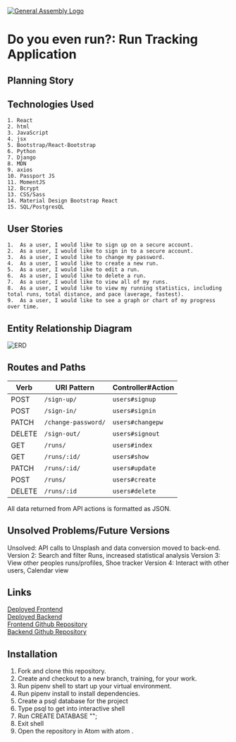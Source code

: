 [![General Assembly Logo](https://camo.githubusercontent.com/1a91b05b8f4d44b5bbfb83abac2b0996d8e26c92/687474703a2f2f692e696d6775722e636f6d2f6b6538555354712e706e67)](https://generalassemb.ly/education/web-development-immersive)

# Do you even run?: Run Tracking Application

## Planning Story

## Technologies Used
    1. React
    2. html
    3. JavaScript
    4. jsx
    5. Bootstrap/React-Bootstrap
    6. Python
    7. Django
    8. MDN
    9. axios
    10. Passport JS
    11. MomentJS
    12. Bcrypt
    13. CSS/Sass
    14. Material Design Bootstrap React
    15. SQL/PostgresQL

## User Stories
    1.  As a user, I would like to sign up on a secure account.
    2.  As a user, I would like to sign in to a secure account.
    3.  As a user, I would like to change my password.
    4.  As a user, I would like to create a new run.
    5.  As a user, I would like to edit a run.
    6.  As a user, I would like to delete a run.
    7.  As a user, I would like to view all of my runs.
    8.  As a user, I would like to view my running statistics, including total runs, total distance, and pace (average, fastest).
    9.  As a user, I would like to see a graph or chart of my progress over time.

## Entity Relationship Diagram
![ERD](https://i.imgur.com/226G4dZ.jpg)

## Routes and Paths
| Verb   | URI Pattern            | Controller#Action |
|--------|------------------------|-------------------|
| POST   | `/sign-up/`             | `users#signup`    |
| POST   | `/sign-in/`             | `users#signin`    |
| PATCH  | `/change-password/`    | `users#changepw`  |
| DELETE | `/sign-out/`           | `users#signout`   |
| GET    | `/runs/`                | `users#index`       |
| GET    | `/runs/:id/`          |`users#show`         |
| PATCH  | `/runs/:id/`             | `users#update`    |
| POST  | `/runs/`               | `users#create`    |
| DELETE | `/runs/:id`           | `users#delete`   |

All data returned from API actions is formatted as JSON.

## Unsolved Problems/Future Versions
Unsolved:  API calls to Unsplash and data conversion moved to back-end.
Version 2: Search and filter Runs, increased statistical analysis
Version 3: View other peoples runs/profiles, Shoe tracker
Version 4: Interact with other users, Calendar view

## Links
[Deployed Frontend](https://robrichardsdpt.github.io/running-app/) <br>
[Deployed Backend](https://running-back-end.herokuapp.com/) <br>
[Frontend Github Repository](https://github.com/robrichardsdpt/running-app)<br>
[Backend Github Repository](https://github.com/robrichardsdpt/running-back-end)

## Installation
  1.  Fork and clone this repository.
  2.  Create and checkout to a new branch, training, for your work.
  3.  Run pipenv shell to start up your virtual environment.
  4.  Run pipenv install to install dependencies.
  5.  Create a psql database for the project
  6.  Type psql to get into interactive shell
  7.  Run CREATE DATABASE "<your-DB-name>";
  8.  Exit shell
  9.  Open the repository in Atom with atom .
